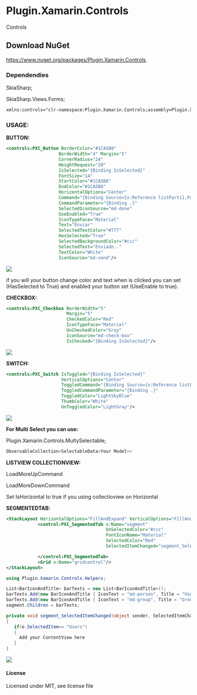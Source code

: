 # Plugin.Xamarin.Controls
Controls
## Download NuGet
https://www.nuget.org/packages/Plugin.Xamarin.Controls.
### Dependendies

SkiaSharp;

SkiaSharp.Views.Forms;

```xml
xmlns:controls="clr-namespace:Plugin.Xamarin.Controls;assembly=Plugin.Xamarin.Controls"
```


### USAGE:

**BUTTON:**
```xml
<controls:PXC_Button BorderColor="#1CA5B8" 
                    BorderWidth="4" Margin="5" 
                    CornerRadius="24" 
                    HeightRequest="20" 
                    IsSelected="{Binding IsSelected}"
                    FontSize="14"
                    StartColor="#1CA5B8" 
                    EndColor="#1CA5B8" 
                    HorizontalOptions="Center"
                    Command="{Binding Source={x:Reference listParti},Path=BindingContext.ShareCommand}"
                    CommandParameter="{Binding .}" 
                    SelectedIconSource="md-done" 
                    UseEnabled="True"
                    IconTypeFace="Material" 
                    Text="Enviar" 
                    SelectedTextColor="#777" 
                    HasSelected="True" 
                    SelectedBackgroundColor="#ccc"
                    SelectedText="Enviado.." 
                    TextColor="White" 
                    IconSource="md-send"/>
```           
![](https://github.com/dodesilva/Plugin.Xamarin.Controls/blob/master/Screenshot_20200425-215756.jpg)

if you will your button change color and text when is clicked
you can set (HasSelected to True) and enabled your button set (UseEnable to true).

**CHECKBOX:**
```xml
<controls:PXC_Checkbox BorderWidth="5" 
                       Margin="5" 
                       CheckedColor="Red" 
                       IconTypeFace="Material"
                       UnCheckedColor="Gray" 
                       IconSource="md-check-box" 
                       IsChecked="{Binding IsSelected}"/>
```    
![](https://github.com/dodesilva/Plugin.Xamarin.Controls/blob/master/Screenshot_20200425-215824.jpg)

**SWITCH:**
```xml
<controls:PXC_Switch IsToggled="{Binding IsSelected}" 
                     VerticalOptions="Center"
                     ToggledCommand="{Binding Source={x:Reference listParti},Path=BindingContext.ShareCommand}"
                     ToggledCommandParameter="{Binding .}"
                     ToggledColor="LightSkyBlue"
                     ThumbColor="White" 
                     UnToggledColor="LightGray"/>
```                    
![](https://github.com/dodesilva/Plugin.Xamarin.Controls/blob/master/Screenshot_20200425-215923.jpg)

**For Multi Select you can use:**

Plugin.Xamarin.Controls.MultySelectable;
```csharp
ObservableCollection<SelectableData<Your Model>>
```
**LISTVIEW COLLECTIONVIEW:**

LoadMoreUpCommand

LoadMoreDownCommand

Set IsHorizontal to true if you using collectioview on Horizontal

**SEGMENTEDTAB:**
```xml
<StackLayout HorizontalOptions="FillAndExpand" VerticalOptions="FillAndExpand">
            <control:PXC_SegmentedTab x:Name="segment"
                                      UnSelectedColor="#ccc"
                                      FontIconName="Material"
                                      SelectedColor="Red"
                                      SelectedItemChanged="segment_SelectedItemChanged">

            </control:PXC_SegmentedTab>
            <Grid x:Name="gridcontrol"/>
</StackLayout>
```
```csharp
using Plugin.Xamarin.Controls.Helpers;

List<BarIconAndTitle> barTexts = new List<BarIconAndTitle>();
barTexts.Add(new BarIconAndTitle { IconText = "md-person", Title = "Users" });
barTexts.Add(new BarIconAndTitle { IconText = "md-group", Title = "Group" });
segment.Children = barTexts;

private void segment_SelectedItemChanged(object sender, SelectedItemChangedEventArgs e)
{
   if(e.SelectedItem== "Users")
   {
     Add your ContentView here
   }
}
```
![](https://github.com/dodesilva/Plugin.Xamarin.Controls/blob/master/Screenshot_20200425-220033.jpg)

#### License
Licensed under MIT, see license file
